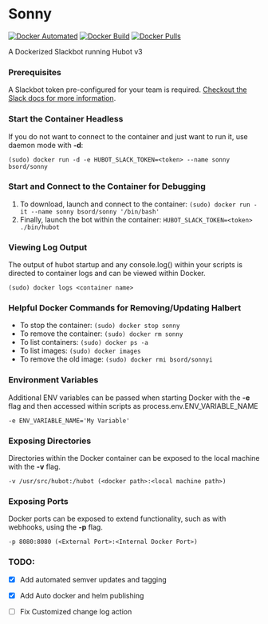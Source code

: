 # Sonny
[![Docker Automated](https://img.shields.io/docker/automated/bsord/sonny.svg)](https://hub.docker.com/r/bsord/sonny/)
[![Docker Build](https://img.shields.io/docker/build/bsord/sonny.svg)](https://hub.docker.com/r/bsord/sonny/)
[![Docker Pulls](https://img.shields.io/docker/pulls/bsord/sonny.svg)](https://hub.docker.com/r/bsord/sonny/)

A Dockerized Slackbot running Hubot v3
<br>


### Prerequisites
A Slackbot token pre-configured for your team is required. [Checkout the Slack docs for more information](https://api.slack.com/slack-apps).


### Start the Container Headless
If you do not want to connect to the container and just want to run it, use daemon mode with **-d**:

`(sudo) docker run -d -e HUBOT_SLACK_TOKEN=<token> --name sonny bsord/sonny`


### Start and Connect to the Container for Debugging
1) To download, launch and connect to the container: 
`(sudo) docker run -it --name sonny bsord/sonny '/bin/bash'`
2) Finally, launch the bot within the container: 
`HUBOT_SLACK_TOKEN=<token> ./bin/hubot`


### Viewing Log Output
The output of hubot startup and any console.log() within your scripts is directed to container logs and can be viewed within Docker.

`(sudo) docker logs <container name>`


### Helpful Docker Commands for Removing/Updating Halbert
- To stop the container: `(sudo) docker stop sonny`
- To remove the container: `(sudo) docker rm sonny`
- To list containers: `(sudo) docker ps -a`
- To list images: `(sudo) docker images`
- To remove the old image: `(sudo) docker rmi bsord/sonnyi`


### Environment Variables
Additional ENV variables can be passed when starting Docker with the **-e** flag and then accessed within scripts as process.env.ENV_VARIABLE_NAME

`-e ENV_VARIABLE_NAME='My Variable'`


### Exposing Directories
Directories within the Docker container can be exposed to the local machine with the **-v** flag.

`-v /usr/src/hubot:/hubot (<docker path>:<local machine path>)`


### Exposing Ports
Docker ports can be exposed to extend functionality, such as with webhooks, using the **-p** flag.

`-p 8080:8080 (<External Port>:<Internal Docker Port>)`

### TODO:
- [x] Add automated semver updates and tagging 
- [x] Add Auto docker and helm publishing
- [ ] Fix Customized change log action

